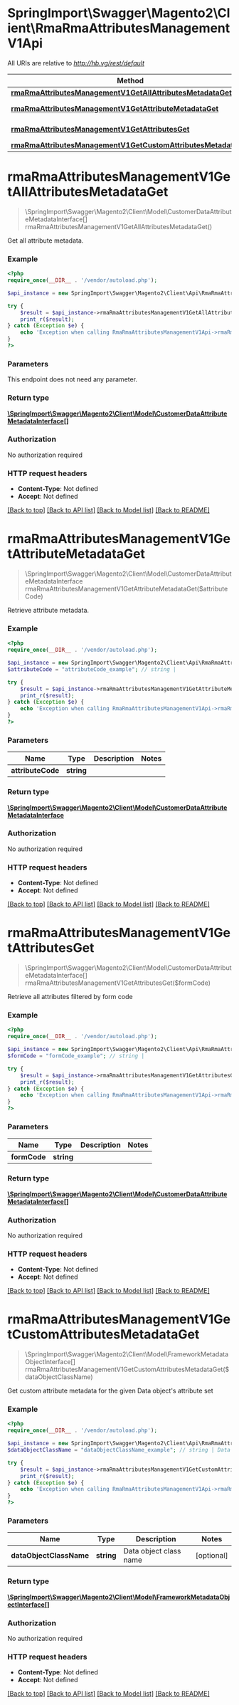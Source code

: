 # SpringImport\Swagger\Magento2\Client\RmaRmaAttributesManagementV1Api

All URIs are relative to *http://hb.vg/rest/default*

Method | HTTP request | Description
------------- | ------------- | -------------
[**rmaRmaAttributesManagementV1GetAllAttributesMetadataGet**](RmaRmaAttributesManagementV1Api.md#rmaRmaAttributesManagementV1GetAllAttributesMetadataGet) | **GET** /V1/returnsAttributeMetadata | 
[**rmaRmaAttributesManagementV1GetAttributeMetadataGet**](RmaRmaAttributesManagementV1Api.md#rmaRmaAttributesManagementV1GetAttributeMetadataGet) | **GET** /V1/returnsAttributeMetadata/{attributeCode} | 
[**rmaRmaAttributesManagementV1GetAttributesGet**](RmaRmaAttributesManagementV1Api.md#rmaRmaAttributesManagementV1GetAttributesGet) | **GET** /V1/returnsAttributeMetadata/form/{formCode} | 
[**rmaRmaAttributesManagementV1GetCustomAttributesMetadataGet**](RmaRmaAttributesManagementV1Api.md#rmaRmaAttributesManagementV1GetCustomAttributesMetadataGet) | **GET** /V1/returnsAttributeMetadata/custom | 


# **rmaRmaAttributesManagementV1GetAllAttributesMetadataGet**
> \SpringImport\Swagger\Magento2\Client\Model\CustomerDataAttributeMetadataInterface[] rmaRmaAttributesManagementV1GetAllAttributesMetadataGet()



Get all attribute metadata.

### Example
```php
<?php
require_once(__DIR__ . '/vendor/autoload.php');

$api_instance = new SpringImport\Swagger\Magento2\Client\Api\RmaRmaAttributesManagementV1Api();

try {
    $result = $api_instance->rmaRmaAttributesManagementV1GetAllAttributesMetadataGet();
    print_r($result);
} catch (Exception $e) {
    echo 'Exception when calling RmaRmaAttributesManagementV1Api->rmaRmaAttributesManagementV1GetAllAttributesMetadataGet: ', $e->getMessage(), PHP_EOL;
}
?>
```

### Parameters
This endpoint does not need any parameter.

### Return type

[**\SpringImport\Swagger\Magento2\Client\Model\CustomerDataAttributeMetadataInterface[]**](../Model/CustomerDataAttributeMetadataInterface.md)

### Authorization

No authorization required

### HTTP request headers

 - **Content-Type**: Not defined
 - **Accept**: Not defined

[[Back to top]](#) [[Back to API list]](../../README.md#documentation-for-api-endpoints) [[Back to Model list]](../../README.md#documentation-for-models) [[Back to README]](../../README.md)

# **rmaRmaAttributesManagementV1GetAttributeMetadataGet**
> \SpringImport\Swagger\Magento2\Client\Model\CustomerDataAttributeMetadataInterface rmaRmaAttributesManagementV1GetAttributeMetadataGet($attributeCode)



Retrieve attribute metadata.

### Example
```php
<?php
require_once(__DIR__ . '/vendor/autoload.php');

$api_instance = new SpringImport\Swagger\Magento2\Client\Api\RmaRmaAttributesManagementV1Api();
$attributeCode = "attributeCode_example"; // string | 

try {
    $result = $api_instance->rmaRmaAttributesManagementV1GetAttributeMetadataGet($attributeCode);
    print_r($result);
} catch (Exception $e) {
    echo 'Exception when calling RmaRmaAttributesManagementV1Api->rmaRmaAttributesManagementV1GetAttributeMetadataGet: ', $e->getMessage(), PHP_EOL;
}
?>
```

### Parameters

Name | Type | Description  | Notes
------------- | ------------- | ------------- | -------------
 **attributeCode** | **string**|  |

### Return type

[**\SpringImport\Swagger\Magento2\Client\Model\CustomerDataAttributeMetadataInterface**](../Model/CustomerDataAttributeMetadataInterface.md)

### Authorization

No authorization required

### HTTP request headers

 - **Content-Type**: Not defined
 - **Accept**: Not defined

[[Back to top]](#) [[Back to API list]](../../README.md#documentation-for-api-endpoints) [[Back to Model list]](../../README.md#documentation-for-models) [[Back to README]](../../README.md)

# **rmaRmaAttributesManagementV1GetAttributesGet**
> \SpringImport\Swagger\Magento2\Client\Model\CustomerDataAttributeMetadataInterface[] rmaRmaAttributesManagementV1GetAttributesGet($formCode)



Retrieve all attributes filtered by form code

### Example
```php
<?php
require_once(__DIR__ . '/vendor/autoload.php');

$api_instance = new SpringImport\Swagger\Magento2\Client\Api\RmaRmaAttributesManagementV1Api();
$formCode = "formCode_example"; // string | 

try {
    $result = $api_instance->rmaRmaAttributesManagementV1GetAttributesGet($formCode);
    print_r($result);
} catch (Exception $e) {
    echo 'Exception when calling RmaRmaAttributesManagementV1Api->rmaRmaAttributesManagementV1GetAttributesGet: ', $e->getMessage(), PHP_EOL;
}
?>
```

### Parameters

Name | Type | Description  | Notes
------------- | ------------- | ------------- | -------------
 **formCode** | **string**|  |

### Return type

[**\SpringImport\Swagger\Magento2\Client\Model\CustomerDataAttributeMetadataInterface[]**](../Model/CustomerDataAttributeMetadataInterface.md)

### Authorization

No authorization required

### HTTP request headers

 - **Content-Type**: Not defined
 - **Accept**: Not defined

[[Back to top]](#) [[Back to API list]](../../README.md#documentation-for-api-endpoints) [[Back to Model list]](../../README.md#documentation-for-models) [[Back to README]](../../README.md)

# **rmaRmaAttributesManagementV1GetCustomAttributesMetadataGet**
> \SpringImport\Swagger\Magento2\Client\Model\FrameworkMetadataObjectInterface[] rmaRmaAttributesManagementV1GetCustomAttributesMetadataGet($dataObjectClassName)



Get custom attribute metadata for the given Data object's attribute set

### Example
```php
<?php
require_once(__DIR__ . '/vendor/autoload.php');

$api_instance = new SpringImport\Swagger\Magento2\Client\Api\RmaRmaAttributesManagementV1Api();
$dataObjectClassName = "dataObjectClassName_example"; // string | Data object class name

try {
    $result = $api_instance->rmaRmaAttributesManagementV1GetCustomAttributesMetadataGet($dataObjectClassName);
    print_r($result);
} catch (Exception $e) {
    echo 'Exception when calling RmaRmaAttributesManagementV1Api->rmaRmaAttributesManagementV1GetCustomAttributesMetadataGet: ', $e->getMessage(), PHP_EOL;
}
?>
```

### Parameters

Name | Type | Description  | Notes
------------- | ------------- | ------------- | -------------
 **dataObjectClassName** | **string**| Data object class name | [optional]

### Return type

[**\SpringImport\Swagger\Magento2\Client\Model\FrameworkMetadataObjectInterface[]**](../Model/FrameworkMetadataObjectInterface.md)

### Authorization

No authorization required

### HTTP request headers

 - **Content-Type**: Not defined
 - **Accept**: Not defined

[[Back to top]](#) [[Back to API list]](../../README.md#documentation-for-api-endpoints) [[Back to Model list]](../../README.md#documentation-for-models) [[Back to README]](../../README.md)

